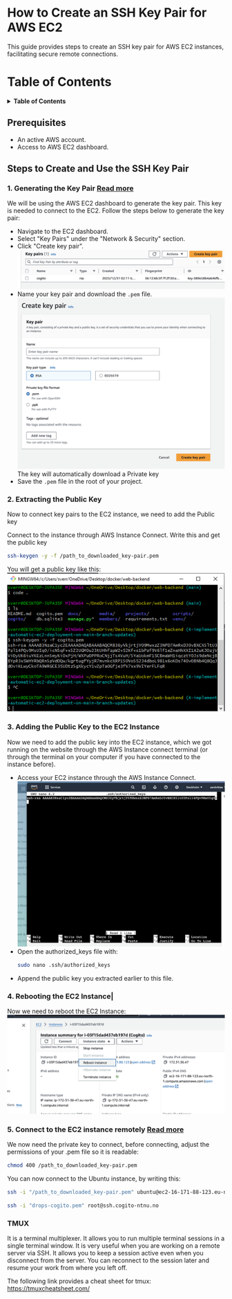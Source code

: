 # How to Create an SSH Key Pair for AWS EC2
This guide provides steps to create an SSH key pair for AWS EC2 instances, facilitating secure remote connections.

Table of Contents
=================
<details>
<summary><b>Table of Contents</b></summary>

- [How to Create an SSH Key Pair for AWS EC2](#how-to-create-an-ssh-key-pair-for-aws-ec2)
- [Table of Contents](#table-of-contents)
  - [Prerequisites](#prerequisites)
  - [Steps to Create and Use the SSH Key Pair](#steps-to-create-and-use-the-ssh-key-pair)
    - [1. Generating the Key Pair Read more](#1-generating-the-key-pair-read-more)
    - [2. Extracting the Public Key](#2-extracting-the-public-key)
    - [3. Adding the Public Key to the EC2 Instance](#3-adding-the-public-key-to-the-ec2-instance)
    - [4. Rebooting the EC2 Instance|](#4-rebooting-the-ec2-instance)
    - [5. Connect to the EC2 instance remotely Read more](#5-connect-to-the-ec2-instance-remotely-read-more)
    - [TMUX](#tmux)
</details>

## Prerequisites
- An active AWS account.
- Access to AWS EC2 dashboard.

## Steps to Create and Use the SSH Key Pair
### 1. Generating the Key Pair [Read more](https://linux.how2shout.com/add-a-new-key-pair-to-your-exisitng-aws-ec2-instances/)
We will be using the AWS EC2 dashboard to generate the key pair. This key is needed to connect to the EC2. Follow the steps below to generate the key pair:
- Navigate to the EC2 dashboard.
- Select "Key Pairs" under the "Network & Security" section.
- Click "Create key pair".
![KeyPairs GUI](../images/aws-ec2-key-pairs.png)
- Name your key pair and download the `.pem` file.
![create-key-pair GUI](../images/create-key-pair.png)
The key will automatically download a Private key
- Save the `.pem` file in the root of your project.

### 2. Extracting the Public Key
Now to connect key pairs to the EC2 instance, we need to add the Public key

Connect to the instance through AWS Instance Connect. Write this and get the public key
```bash
ssh-keygen -y -f /path_to_downloaded_key-pair.pem
```
You will get a public key like this:
![public-key GUI](../images/cli-public-key.png)

### 3. Adding the Public Key to the EC2 Instance
Now we need to add the public key into the EC2 instance, which we got running on the website through the AWS Instance connect terminal (or through the terminal on your computer if you have connected to the instance before).

- Access your EC2 instance through the AWS Instance Connect.
![AWS Instance connect terminal](../images/aws-instance-connect-terminal.png)
- Open the authorized_keys file with:
    ```bash
    sudo nano .ssh/authorized_keys
    ```
- Append the public key you extracted earlier to this file.

### 4. Rebooting the EC2 Instance|
Now we need to reboot the EC2 Instance:
![reboot GUI](../images/reboot-ec2.png)

### 5. Connect to the EC2 instance remotely [Read more](https://www.how2shout.com/linux/how-to-ssh-aws-ec2-linux-instances-remotely/)
We now need the private key to connect, before connecting, adjust the permissions of your .pem file so it is readable:
```bash
chmod 400 /path_to_downloaded_key-pair.pem
```

You can now connect to the Ubuntu instance, by writing this:
```bash
ssh -i "/path_to_downloaded_key-pair.pem" ubuntu@ec2-16-171-88-123.eu-north-1.compute.amazonaws.com
```

```bash
ssh -i "drops-cogito.pem" root@ssh.cogito-ntnu.no
```

### TMUX
It is a terminal multiplexer. It allows you to run multiple terminal sessions in a single terminal window. It is very useful when you are working on a remote server via SSH. It allows you to keep a session active even when you disconnect from the server. You can reconnect to the session later and resume your work from where you left off.

The following link provides a cheat sheet for tmux: https://tmuxcheatsheet.com/

